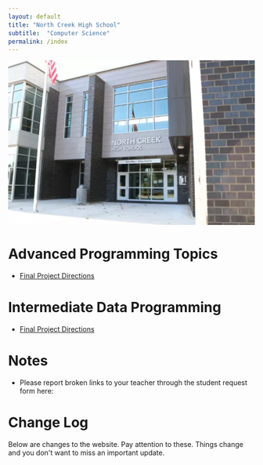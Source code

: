 ```yaml
---
layout: default
title: "North Creek High School"
subtitle:  "Computer Science"
permalink: /index
---
```


![NCHS Campus](/static/NCHS-Building-1-South-20170901.jpg)

# Advanced Programming Topics

- [Final Project Directions](advanced-topics/final-project/index.md)
 
# Intermediate Data Programming

- [Final Project Directions](idp/final-project/handouts/index.md)

# Notes

- Please report broken links to your teacher through the student request form here:

# Change Log

<p>Below are changes to the website. Pay attention to these. Things change and you don't want to miss an important update.</p>

<ul id="changelog"></ul>

<script>
  document.addEventListener("DOMContentLoaded", function() {
    const commitPrefix = "PUB:"; // Adjust this prefix to match your tagging format
    fetch("https://api.github.com/repos/NCHS-CS/nchs-cs.github.io/commits")
      .then(response => response.json())
      .then(data => {
        let changelog = document.getElementById("changelog");
        let filteredCommits = data.filter(commit => commit.commit.message.startsWith(commitPrefix));
        
        if (filteredCommits.length === 0) {
          changelog.innerHTML = "<li>No relevant commits found.</li>";
          return;
        }
        
        filteredCommits.forEach(commit => {
          let entry = document.createElement("li");
          entry.innerHTML = `
            <strong>${commit.commit.author.date}</strong>:<nbsp>
            ${commit.commit.message.replace(commitPrefix, "").trim()} - <a href="${commit.html_url}" target="_blank">View Commit</a>
          `;
          changelog.appendChild(entry);
        });
      })
      .catch(error => {
        console.error("Error fetching commit data:", error);
        document.getElementById("changelog").innerHTML = "<li>Error loading changelog.</li>";
      });
  });
</script>

